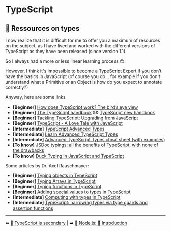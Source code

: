 # TypeScript

## 🐲 Ressources on types

I now realize that it is difficult for me to offer you a maximum of resources on the subject, as I have lived and worked with the different versions of TypeScript as they have been released (since version 1.1).

So I always had a more or less linear learning process 😊.

However, I think it's impossible to become a TypeScript Expert if you don't have the basics in JavaScript (of course you do... for example if you don't understand what a Primitive or an Object is how do you expect to annotate correctly?)

Anyway, here are some links


- **[Beginner]** [How does TypeScript work? The bird’s eye view](https://2ality.com/2020/04/typescript-workflows.html)
- **[Beginner]** [The TypeScript handbook](https://www.typescriptlang.org/docs/handbook/intro.html) && [TypeScript new handbook](https://github.com/microsoft/TypeScript-New-Handbook)
- **[Beginner]** [Tackling TypeScript: Upgrading from JavaScript](https://exploringjs.com/tackling-ts/index.html)
- **[Beginner]** [TypeScript - A Love Tale with JavaScript](https://www.youtube.com/watch?v=9YOHg3rt3W8)
- **[Intermediate]** [TypeScript Advanced Types](https://www.typescriptlang.org/docs/handbook/advanced-types.html)
- **[Intermediate]** [Learn Advanced TypeScript Types](https://medium.com/free-code-camp/typescript-curry-ramda-types-f747e99744ab)
- **[Intermediate]** [Advanced TypeScript Types cheat sheet (with examples)](https://dev.to/ibrahima92/advanced-typescript-types-cheat-sheet-with-examples-5414)
- **[To know]** [JSDoc typings: all the benefits of TypeScript, with none of the drawbacks](https://gils-blog.tayar.org/posts/jsdoc-typings-all-the-benefits-none-of-the-drawbacks/)
- **[To know]** [Duck Typing in JavaScript and TypeScript](https://blog.bitsrc.io/duck-typing-in-javascript-and-typescript-7cc834fadd64)

Some articles by Dr. Axel Rauschmayer:

- **[Beginner]** [Typing objects in TypeScript](https://2ality.com/2020/01/typing-objects-typescript.html)
- **[Beginner]** [Typing Arrays in TypeScript](https://2ality.com/2020/02/typing-arrays-typescript.html)
- **[Beginner]** [Typing functions in TypeScript](https://2ality.com/2020/04/typing-functions-typescript.html)
- **[Beginner]** [Adding special values to types in TypeScript](https://2ality.com/2020/01/special-values-typescript.html)
- **[Intermediate]** [Computing with types in TypeScript](https://2ality.com/2020/06/computing-with-types.html)
- **[Intermediate]** [TypeScript: narrowing types via type guards and assertion functions](https://2ality.com/2020/06/type-guards-assertion-functions-typescript.html)


---

⬅️ [🙊 TypeScript is secondary](./typescript-is-secondary.md) |
➡️ [🐢 Node.js: 🌝 Introduction](./../nodejs/introduction.md)